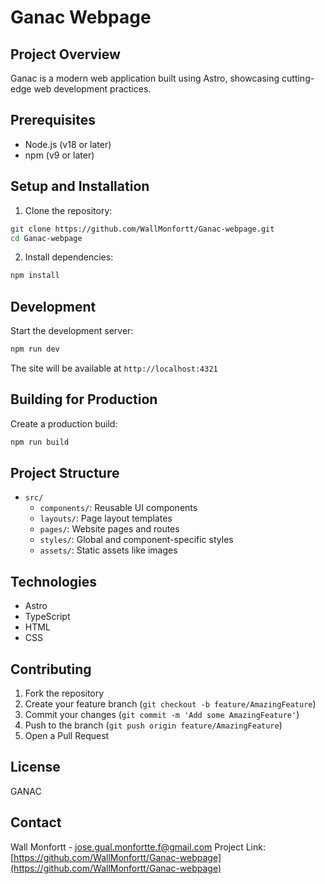 # Ganac Webpage

## Project Overview
Ganac is a modern web application built using Astro, showcasing cutting-edge web development practices.

## Prerequisites
- Node.js (v18 or later)
- npm (v9 or later)

## Setup and Installation

1. Clone the repository:
```bash
git clone https://github.com/WallMonfortt/Ganac-webpage.git
cd Ganac-webpage
```

2. Install dependencies:
```bash
npm install
```

## Development

Start the development server:
```bash
npm run dev
```

The site will be available at `http://localhost:4321`

## Building for Production

Create a production build:
```bash
npm run build
```

## Project Structure
- `src/`
  - `components/`: Reusable UI components
  - `layouts/`: Page layout templates
  - `pages/`: Website pages and routes
  - `styles/`: Global and component-specific styles
  - `assets/`: Static assets like images

## Technologies
- Astro
- TypeScript
- HTML
- CSS

## Contributing
1. Fork the repository
2. Create your feature branch (`git checkout -b feature/AmazingFeature`)
3. Commit your changes (`git commit -m 'Add some AmazingFeature'`)
4. Push to the branch (`git push origin feature/AmazingFeature`)
5. Open a Pull Request

## License
GANAC

## Contact
Wall Monfortt - jose.gual.monfortte.f@gmail.com
Project Link: [https://github.com/WallMonfortt/Ganac-webpage](https://github.com/WallMonfortt/Ganac-webpage)
